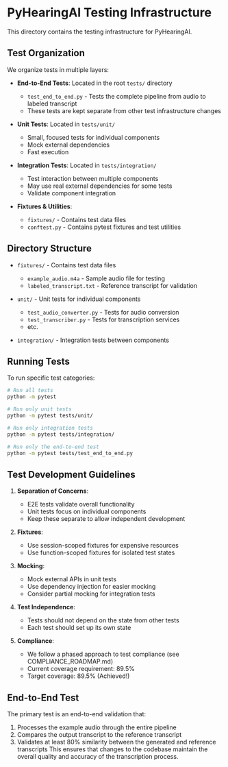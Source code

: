# PyHearingAI Testing Infrastructure

This directory contains the testing infrastructure for PyHearingAI.

## Test Organization

We organize tests in multiple layers:

- **End-to-End Tests**: Located in the root `tests/` directory
  - `test_end_to_end.py` - Tests the complete pipeline from audio to labeled transcript
  - These tests are kept separate from other test infrastructure changes

- **Unit Tests**: Located in `tests/unit/`
  - Small, focused tests for individual components
  - Mock external dependencies
  - Fast execution

- **Integration Tests**: Located in `tests/integration/`
  - Test interaction between multiple components
  - May use real external dependencies for some tests
  - Validate component integration

- **Fixtures & Utilities**:
  - `fixtures/` - Contains test data files
  - `conftest.py` - Contains pytest fixtures and test utilities

## Directory Structure

- `fixtures/` - Contains test data files
  - `example_audio.m4a` - Sample audio file for testing
  - `labeled_transcript.txt` - Reference transcript for validation

- `unit/` - Unit tests for individual components
  - `test_audio_converter.py` - Tests for audio conversion
  - `test_transcriber.py` - Tests for transcription services
  - etc.

- `integration/` - Integration tests between components

## Running Tests

To run specific test categories:

```bash
# Run all tests
python -m pytest

# Run only unit tests
python -m pytest tests/unit/

# Run only integration tests
python -m pytest tests/integration/

# Run only the end-to-end test
python -m pytest tests/test_end_to_end.py
```

## Test Development Guidelines

1. **Separation of Concerns**:
   - E2E tests validate overall functionality
   - Unit tests focus on individual components
   - Keep these separate to allow independent development

2. **Fixtures**:
   - Use session-scoped fixtures for expensive resources
   - Use function-scoped fixtures for isolated test states

3. **Mocking**:
   - Mock external APIs in unit tests
   - Use dependency injection for easier mocking
   - Consider partial mocking for integration tests

4. **Test Independence**:
   - Tests should not depend on the state from other tests
   - Each test should set up its own state

5. **Compliance**:
   - We follow a phased approach to test compliance (see COMPLIANCE_ROADMAP.md)
   - Current coverage requirement: 89.5%
   - Target coverage: 89.5% (Achieved!)

## End-to-End Test

The primary test is an end-to-end validation that:

1. Processes the example audio through the entire pipeline
2. Compares the output transcript to the reference transcript
3. Validates at least 80% similarity between the generated and reference transcripts
This ensures that changes to the codebase maintain the overall quality and accuracy of the transcription process.
